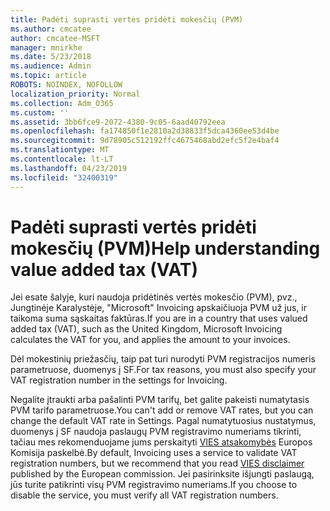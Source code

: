 ```yaml
---
title: Padėti suprasti vertės pridėti mokesčių (PVM)
ms.author: cmcatee
author: cmcatee-MSFT
manager: mnirkhe
ms.date: 5/23/2018
ms.audience: Admin
ms.topic: article
ROBOTS: NOINDEX, NOFOLLOW
localization_priority: Normal
ms.collection: Adm_O365
ms.custom: ''
ms.assetid: 3bb6fce9-2072-4380-9c05-6aad40792eea
ms.openlocfilehash: fa174850f1e2810a2d38833f5dca4360ee53d4be
ms.sourcegitcommit: 9d78905c512192ffc4675468abd2efc5f2e4baf4
ms.translationtype: MT
ms.contentlocale: lt-LT
ms.lasthandoff: 04/23/2019
ms.locfileid: "32400319"
---
```

# <a name="help-understanding-value-added-tax-vat"></a><span data-ttu-id="cbd70-102">Padėti suprasti vertės pridėti mokesčių (PVM)</span><span class="sxs-lookup"><span data-stu-id="cbd70-102">Help understanding value added tax (VAT)</span></span>

<span data-ttu-id="cbd70-103">Jei esate šalyje, kuri naudoja pridėtinės vertės mokesčio (PVM), pvz., Jungtinėje Karalystėje, "Microsoft" Invoicing apskaičiuoja PVM už jus, ir taikoma suma sąskaitas faktūras.</span><span class="sxs-lookup"><span data-stu-id="cbd70-103">If you are in a country that uses valued added tax (VAT), such as the United Kingdom, Microsoft Invoicing calculates the VAT for you, and applies the amount to your invoices.</span></span>
  
<span data-ttu-id="cbd70-104">Dėl mokestinių priežasčių, taip pat turi nurodyti PVM registracijos numeris parametruose, duomenys į SF.</span><span class="sxs-lookup"><span data-stu-id="cbd70-104">For tax reasons, you must also specify your VAT registration number in the settings for Invoicing.</span></span>
  
<span data-ttu-id="cbd70-105">Negalite įtraukti arba pašalinti PVM tarifų, bet galite pakeisti numatytasis PVM tarifo parametruose.</span><span class="sxs-lookup"><span data-stu-id="cbd70-105">You can't add or remove VAT rates, but you can change the default VAT rate in Settings.</span></span> <span data-ttu-id="cbd70-106">Pagal numatytuosius nustatymus, duomenys į SF naudoja paslaugų PVM registravimo numeriams tikrinti, tačiau mes rekomenduojame jums perskaityti [VIES atsakomybės](https://go.microsoft.com/fwlink/?LinkID=841741) Europos Komisija paskelbė.</span><span class="sxs-lookup"><span data-stu-id="cbd70-106">By default, Invoicing uses a service to validate VAT registration numbers, but we recommend that you read [VIES disclaimer](https://go.microsoft.com/fwlink/?LinkID=841741) published by the European commission.</span></span> <span data-ttu-id="cbd70-107">Jei pasirinksite išjungti paslaugą, jūs turite patikrinti visų PVM registravimo numeriams.</span><span class="sxs-lookup"><span data-stu-id="cbd70-107">If you choose to disable the service, you must verify all VAT registration numbers.</span></span> 
  


